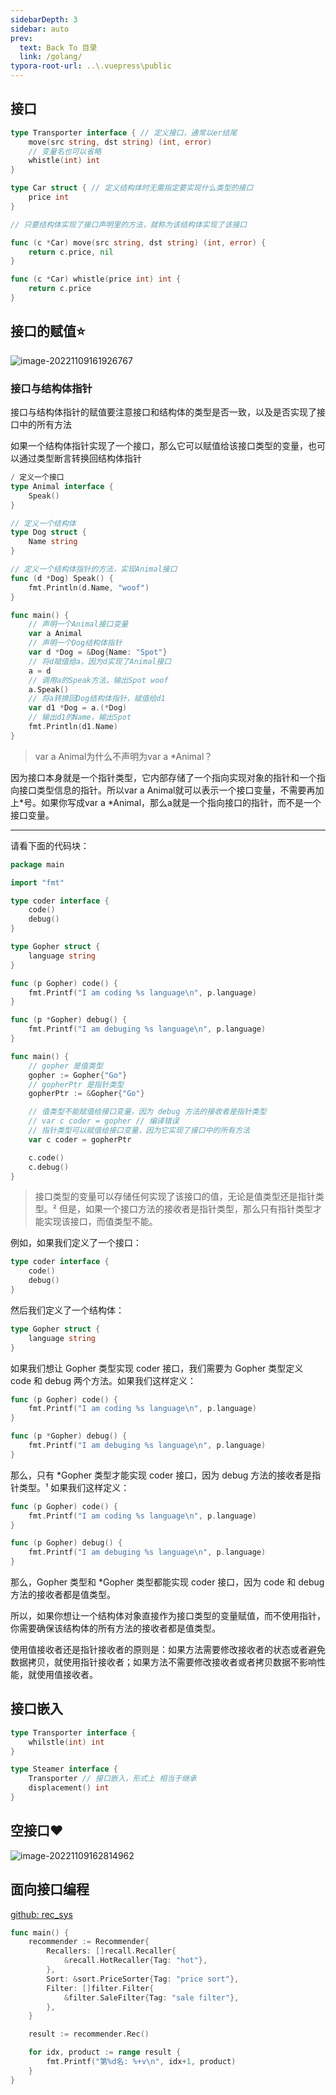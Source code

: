 ```yaml
---
sidebarDepth: 3
sidebar: auto
prev:
  text: Back To 目录
  link: /golang/
typora-root-url: ..\.vuepress\public
---
```




## 接口

```go
type Transporter interface { // 定义接口，通常以er结尾
	move(src string, dst string) (int, error)
	// 变量名也可以省略
	whistle(int) int
}

type Car struct { // 定义结构体时无需指定要实现什么类型的接口
	price int
}

// 只要结构体实现了接口声明里的方法，就称为该结构体实现了该接口

func (c *Car) move(src string, dst string) (int, error) {
	return c.price, nil
}

func (c *Car) whistle(price int) int {
	return c.price
}
```



## 接口的赋值⭐

![image-20221109161926767](/images/golang/image-20221109161926767.png)

### 接口与结构体指针

接口与结构体指针的赋值要注意接口和结构体的类型是否一致，以及是否实现了接口中的所有方法

如果一个结构体指针实现了一个接口，那么它可以赋值给该接口类型的变量，也可以通过类型断言转换回结构体指针

```go
/ 定义一个接口
type Animal interface {
    Speak()
}

// 定义一个结构体
type Dog struct {
    Name string
}

// 定义一个结构体指针的方法，实现Animal接口
func (d *Dog) Speak() {
    fmt.Println(d.Name, "woof")
}

func main() {
    // 声明一个Animal接口变量
    var a Animal
    // 声明一个Dog结构体指针
    var d *Dog = &Dog{Name: "Spot"}
    // 将d赋值给a，因为d实现了Animal接口
    a = d
    // 调用a的Speak方法，输出Spot woof
    a.Speak()
    // 将a转换回Dog结构体指针，赋值给d1
    var d1 *Dog = a.(*Dog)
    // 输出d1的Name，输出Spot
    fmt.Println(d1.Name)
}
```

> var a Animal为什么不声明为var a *Animal？

因为接口本身就是一个指针类型，它内部存储了一个指向实现对象的指针和一个指向接口类型信息的指针。所以var a Animal就可以表示一个接口变量，不需要再加上*号。如果你写成var a *Animal，那么a就是一个指向接口的指针，而不是一个接口变量。

----------



请看下面的代码块：

```go
package main

import "fmt"

type coder interface {
    code()
    debug()
}

type Gopher struct {
    language string
}

func (p Gopher) code() {
    fmt.Printf("I am coding %s language\n", p.language)
}

func (p *Gopher) debug() {
    fmt.Printf("I am debuging %s language\n", p.language)
}

func main() {
    // gopher 是值类型
    gopher := Gopher{"Go"}
    // gopherPtr 是指针类型
    gopherPtr := &Gopher{"Go"}

    // 值类型不能赋值给接口变量，因为 debug 方法的接收者是指针类型
    // var c coder = gopher // 编译错误
    // 指针类型可以赋值给接口变量，因为它实现了接口中的所有方法
    var c coder = gopherPtr

    c.code()
    c.debug()
}
```

> 接口类型的变量可以存储任何实现了该接口的值，无论是值类型还是指针类型。² 但是，如果一个接口方法的接收者是指针类型，那么只有指针类型才能实现该接口，而值类型不能。

例如，如果我们定义了一个接口：

```go
type coder interface {
    code()
    debug()
}
```

然后我们定义了一个结构体：

```go
type Gopher struct {
    language string
}
```

如果我们想让 Gopher 类型实现 coder 接口，我们需要为 Gopher 类型定义 code 和 debug 两个方法。如果我们这样定义：

```go
func (p Gopher) code() {
    fmt.Printf("I am coding %s language\n", p.language)
}

func (p *Gopher) debug() {
    fmt.Printf("I am debuging %s language\n", p.language)
}
```

那么，只有 *Gopher 类型才能实现 coder 接口，因为 debug 方法的接收者是指针类型。¹ 如果我们这样定义：

```go
func (p Gopher) code() {
    fmt.Printf("I am coding %s language\n", p.language)
}

func (p Gopher) debug() {
    fmt.Printf("I am debuging %s language\n", p.language)
}
```

那么，Gopher 类型和 *Gopher 类型都能实现 coder 接口，因为 code 和 debug 方法的接收者都是值类型。

所以，如果你想让一个结构体对象直接作为接口类型的变量赋值，而不使用指针，你需要确保该结构体的所有方法的接收者都是值类型。

使用值接收者还是指针接收者的原则是：如果方法需要修改接收者的状态或者避免数据拷贝，就使用指针接收者；如果方法不需要修改接收者或者拷贝数据不影响性能，就使用值接收者。





## 接口嵌入

```go
type Transporter interface {
	whilstle(int) int
}

type Steamer interface {
    Transporter // 接口嵌入，形式上 相当于继承
	displacement() int
}
```



## 空接口❤️

![image-20221109162814962](/images/golang/image-20221109162814962.png)



## 面向接口编程

[github: rec_sys](https://github.com/Q10Viking/Learn-golang/tree/main/rec_sys)

```go
func main() {
	recommender := Recommender{
		Recallers: []recall.Recaller{
			&recall.HotRecaller{Tag: "hot"},
		},
		Sort: &sort.PriceSorter{Tag: "price sort"},
		Filter: []filter.Filter{
			&filter.SaleFilter{Tag: "sale filter"},
		},
	}

	result := recommender.Rec()

	for idx, product := range result {
		fmt.Printf("第%d名: %+v\n", idx+1, product)
	}
}
```

